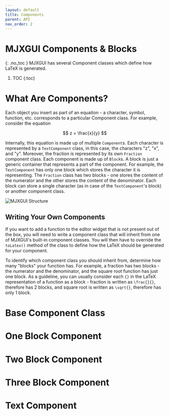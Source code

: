 ```yaml
---
layout: default
title: Components
parent: API
nav_order: 2
---
```


# MJXGUI Components & Blocks
{: .no_toc }
MJXGUI has several Component classes which define how LaTeX is generated.

1. TOC
{:toc}

# What Are Components?
Each object you insert as part of an equation - a character, symbol, function, etc. corresponds to a particular Component class. For example, consider the equation

$$ z = \frac{x}{y} $$

Internally, this equation is made up of multiple `Component`s. Each character is represented by a `TextComponent` class, in this case, the characters "z", "x", and "y". Moreover, the fraction is represented by its own `Fraction` component class. Each component is made up of `Block`s. A block is just a generic container that represents a part of the component. For example, the `TextComponent` has only one block which stores the character it is representing. The `Fraction` class has two blocks - one stores the content of the numerator and the other stores the content of the denominator. Each block can store a single character (as in case of the `TextComponent`'s block) or another component class.

![MJXGUI Structure](../media/mjxgui-structure.svg)

## Writing Your Own Components
If you want to add a function to the editor widget that is not present out of the box, you will need to write a component class that will inherit from one of MJXGUI's built-in component classes. You will then have to override the `toLatex()` method of the class to define how the LaTeX should be generated for your component.

To identify which component class you should inherit from, determine how many "blocks" your function has. For example, a fraction has two blocks - the numerator and the denominator, and the square root function has just one block. As a guideline, you can usually consider each `{}` in the LaTeX representation of a function as a block - fraction is written as `\frac{}{}`, therefore has 2 blocks, and square root is written as `\sqrt{}`, therefore has only 1 block.

# Base Component Class

# One Block Component

# Two Block Component

# Three Block Component

# Text Component